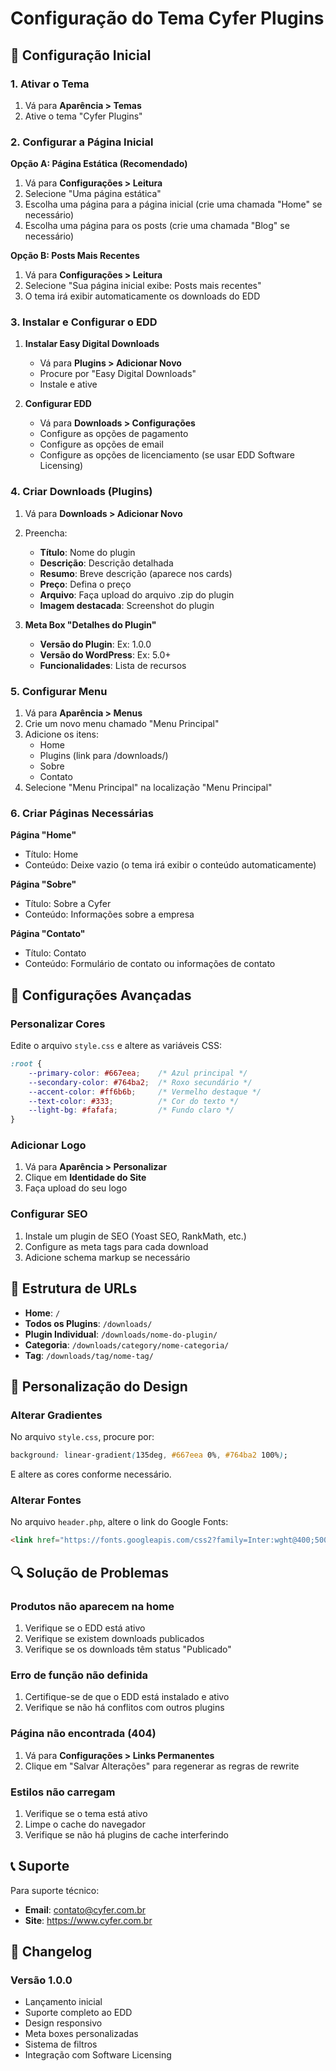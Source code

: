 # Configuração do Tema Cyfer Plugins

## 🚀 Configuração Inicial

### 1. Ativar o Tema
1. Vá para **Aparência > Temas**
2. Ative o tema "Cyfer Plugins"

### 2. Configurar a Página Inicial

**Opção A: Página Estática (Recomendado)**
1. Vá para **Configurações > Leitura**
2. Selecione "Uma página estática"
3. Escolha uma página para a página inicial (crie uma chamada "Home" se necessário)
4. Escolha uma página para os posts (crie uma chamada "Blog" se necessário)

**Opção B: Posts Mais Recentes**
1. Vá para **Configurações > Leitura**
2. Selecione "Sua página inicial exibe: Posts mais recentes"
3. O tema irá exibir automaticamente os downloads do EDD

### 3. Instalar e Configurar o EDD

1. **Instalar Easy Digital Downloads**
   - Vá para **Plugins > Adicionar Novo**
   - Procure por "Easy Digital Downloads"
   - Instale e ative

2. **Configurar EDD**
   - Vá para **Downloads > Configurações**
   - Configure as opções de pagamento
   - Configure as opções de email
   - Configure as opções de licenciamento (se usar EDD Software Licensing)

### 4. Criar Downloads (Plugins)

1. Vá para **Downloads > Adicionar Novo**
2. Preencha:
   - **Título**: Nome do plugin
   - **Descrição**: Descrição detalhada
   - **Resumo**: Breve descrição (aparece nos cards)
   - **Preço**: Defina o preço
   - **Arquivo**: Faça upload do arquivo .zip do plugin
   - **Imagem destacada**: Screenshot do plugin

3. **Meta Box "Detalhes do Plugin"**
   - **Versão do Plugin**: Ex: 1.0.0
   - **Versão do WordPress**: Ex: 5.0+
   - **Funcionalidades**: Lista de recursos

### 5. Configurar Menu

1. Vá para **Aparência > Menus**
2. Crie um novo menu chamado "Menu Principal"
3. Adicione os itens:
   - Home
   - Plugins (link para /downloads/)
   - Sobre
   - Contato
4. Selecione "Menu Principal" na localização "Menu Principal"

### 6. Criar Páginas Necessárias

**Página "Home"**
- Título: Home
- Conteúdo: Deixe vazio (o tema irá exibir o conteúdo automaticamente)

**Página "Sobre"**
- Título: Sobre a Cyfer
- Conteúdo: Informações sobre a empresa

**Página "Contato"**
- Título: Contato
- Conteúdo: Formulário de contato ou informações de contato

## 🔧 Configurações Avançadas

### Personalizar Cores
Edite o arquivo `style.css` e altere as variáveis CSS:

```css
:root {
    --primary-color: #667eea;    /* Azul principal */
    --secondary-color: #764ba2;  /* Roxo secundário */
    --accent-color: #ff6b6b;     /* Vermelho destaque */
    --text-color: #333;          /* Cor do texto */
    --light-bg: #fafafa;         /* Fundo claro */
}
```

### Adicionar Logo
1. Vá para **Aparência > Personalizar**
2. Clique em **Identidade do Site**
3. Faça upload do seu logo

### Configurar SEO
1. Instale um plugin de SEO (Yoast SEO, RankMath, etc.)
2. Configure as meta tags para cada download
3. Adicione schema markup se necessário

## 📁 Estrutura de URLs

- **Home**: `/`
- **Todos os Plugins**: `/downloads/`
- **Plugin Individual**: `/downloads/nome-do-plugin/`
- **Categoria**: `/downloads/category/nome-categoria/`
- **Tag**: `/downloads/tag/nome-tag/`

## 🎨 Personalização do Design

### Alterar Gradientes
No arquivo `style.css`, procure por:

```css
background: linear-gradient(135deg, #667eea 0%, #764ba2 100%);
```

E altere as cores conforme necessário.

### Alterar Fontes
No arquivo `header.php`, altere o link do Google Fonts:

```html
<link href="https://fonts.googleapis.com/css2?family=Inter:wght@400;500;600;700&display=swap" rel="stylesheet">
```

## 🔍 Solução de Problemas

### Produtos não aparecem na home
1. Verifique se o EDD está ativo
2. Verifique se existem downloads publicados
3. Verifique se os downloads têm status "Publicado"

### Erro de função não definida
1. Certifique-se de que o EDD está instalado e ativo
2. Verifique se não há conflitos com outros plugins

### Página não encontrada (404)
1. Vá para **Configurações > Links Permanentes**
2. Clique em "Salvar Alterações" para regenerar as regras de rewrite

### Estilos não carregam
1. Verifique se o tema está ativo
2. Limpe o cache do navegador
3. Verifique se não há plugins de cache interferindo

## 📞 Suporte

Para suporte técnico:
- **Email**: contato@cyfer.com.br
- **Site**: https://www.cyfer.com.br

## 📝 Changelog

### Versão 1.0.0
- Lançamento inicial
- Suporte completo ao EDD
- Design responsivo
- Meta boxes personalizadas
- Sistema de filtros
- Integração com Software Licensing 